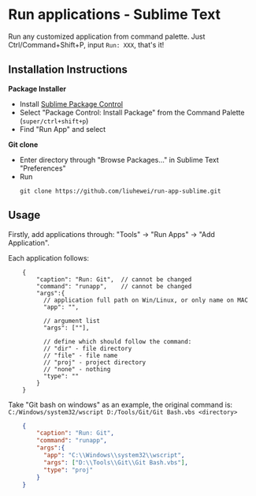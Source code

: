 
# Run applications - Sublime Text

Run any customized application from command palette. Just Ctrl/Command+Shift+P, input `Run: XXX`, that's it!

## Installation Instructions

**Package Installer**

* Install [Sublime Package Control](http://wbond.net/sublime_packages/package_control)
* Select "Package Control: Install Package" from the Command Palette (`super/ctrl+shift+p`)
* Find "Run App" and select

**Git clone**
* Enter directory through "Browse Packages..." in Sublime Text "Preferences"
* Run
    ```
    git clone https://github.com/liuhewei/run-app-sublime.git
    ```

## Usage
Firstly, add applications through: "Tools" -> "Run Apps" -> "Add Application". 

Each application follows:
```
    {
        "caption": "Run: Git",  // cannot be changed
        "command": "runapp",    // cannot be changed
        "args":{
          // application full path on Win/Linux, or only name on MAC
          "app": "",  

          // argument list
          "args": [""], 

          // define which should follow the command:
          // "dir" - file directory 
          // "file" - file name
          // "proj" - project directory
          // "none" - nothing 
          "type": ""  
        }
    }
```

Take "Git bash on windows" as an example, the original command is:
`C:/Windows/system32/wscript D:/Tools/Git/Git Bash.vbs <directory>`

```json
    {
        "caption": "Run: Git",
        "command": "runapp",
        "args":{
          "app": "C:\\Windows\\system32\\wscript",  
          "args": ["D:\\Tools\\Git\\Git Bash.vbs"], 
          "type": "proj"
        }
    }
```



